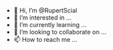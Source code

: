 - 👋 Hi, I’m @RupertScial
- 👀 I’m interested in ...
- 🌱 I’m currently learning ...
- 💞️ I’m looking to collaborate on ...
- 📫 How to reach me ...

<!---
RupertScial/RupertScial is a ✨ special ✨ repository because its `README.md` (this file) appears on your GitHub profile.
You can click the Preview link to take a look at your changes.
--->
